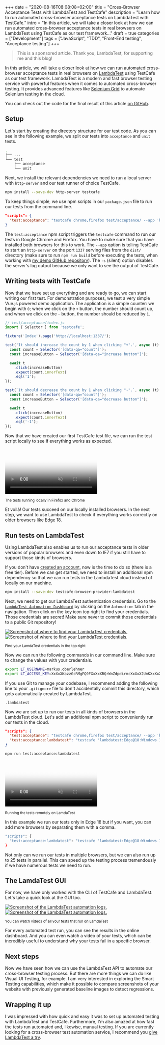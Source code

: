 +++
date = "2020-08-16T08:08:08+02:00"
title = "Cross-Browser Acceptance Tests with LambdaTest and TestCafe"
description = "Learn how to run automated cross-browser acceptance tests on LambdaTest with TestCafe."
intro = "In this article, we will take a closer look at how we can run automated cross-browser acceptance tests in real browsers on LambdaTest using TestCafe as our test framework..."
draft = true
categories = ["Development"]
tags = ["JavaScript", "TDD", "Front-End testing", "Acceptance testing"]
+++

> This is a sponsored article. Thank you, LambdaTest, for supporting me and this blog!

In this article, we will take a closer look at how we can run automated cross-browser acceptance tests in real browsers on [LambdaTest](http://www.lambdatest.com?fp_ref=markus88) using TestCafe as our test framework. LambdaTest is a modern and fast browser testing service with powerful features when it comes to automated cross-browser testing. It provides advanced features like [Selenium Grid](https://www.lambdatest.com/selenium-automation?fp_ref=markus88) to automate Selenium testing in the cloud.

You can check out the code for the final result of this article [on GitHub](https://github.com/maoberlehner/lambda-test-test-cafe).

## Setup

Let's start by creating the directory structure for our test code. As you can see in the following example, we split our tests into `acceptance` and `unit` tests.

```bash
.
├── ...
└── test
    ├── acceptance
    └── unit
```

Next, we install the relevant dependencies we need to run a local server with `http-server` and our test runner of choice TestCafe.

```bash
npm install --save-dev http-server testcafe
```

To keep things simple, we use npm scripts in our `package.json` file to run our tests from the command line.

```json
"scripts": {
  "test:acceptance": "testcafe chrome,firefox test/acceptance/ --app 'http-server dist/ -p 1337 -s'"
}
```

The `test:acceptance` npm script triggers the `testcafe` command to run our tests in Google Chrome and Firefox. You have to make sure that you have installed both browsers for this to work. The `--app` option is telling TestCafe to start an `http-server` on the port `1337` serving files from the `dist/` directory (make sure to run `npm run build` before executing the tests, when working with [my demo GitHub repository](https://github.com/maoberlehner/lambda-test-test-cafe)). The `-s` (silent) option disables the server's log output because we only want to see the output of TestCafe.

## Writing tests with TestCafe

Now that we have set up everything and are ready to go, we can start writing our first test. For demonstration purposes, we test a very simple Vue.js powered demo application. The application is a simple counter: we begin with `0`; when we click on the `+` button, the number should count up, and when we click on the `-` button, the number should be reduced by `1`.

```js
// test/acceptance/index.js
import { Selector } from 'testcafe';

fixture('Index').page('http://localhost:1337/');

test('It should increase the count by 1 when clicking "+".', async (t) => {
  const count = Selector('[data-qa="count"]');
  const increaseButton = Selector('[data-qa="increase button"]');

  await t
    .click(increaseButton)
    .expect(count.innerText)
    .eql('1');
});

test(`It should decrease the count by 1 when clicking "-".`, async (t) => {
  const count = Selector('[data-qa="count"]');
  const increaseButton = Selector('[data-qa="decrease button"]');

  await t
    .click(increaseButton)
    .expect(count.innerText)
    .eql('-1');
});
```

Now that we have created our first TestCafe test file, we can run the test script locally to see if everything works as expected.

<div class="c-content__figure">
  <video
    data-src="https://res.cloudinary.com/maoberlehner/video/upload/q_auto/v1542158516/blog/2020-08-16/local-firefox-chrome.mp4"
    poster="https://res.cloudinary.com/maoberlehner/video/upload/q_auto,f_auto,so_0.0/v1542158516/blog/2020-08-16/local-firefox-chrome"
    muted
    autoplay
    loop
  ></video>
  <p class="c-content__caption">
    <small>The tests running locally in Firefox and Chrome</small>
  </p>
</div>

Et voilà! Our tests succeed on our locally installed browsers. In the next step, we want to use LambdaTest to check if everything works correctly on older browsers like Edge 18.

## Run tests on LambdaTest

Using LambdaTest also enables us to run our acceptance tests in older versions of popular browsers and even down to IE7 if you still have to support those kinds of browsers.

If you don't have [created an account](http://www.lambdatest.com?fp_ref=markus88), now is the time to do so (there is a free tier). Before we can get started, we need to install an additional npm dependency so that we can run tests in the LambdaTest cloud instead of locally on our machine.

```bash
npm install --save-dev testcafe-browser-provider-lambdatest
```

Next, we need to get our LambdaTest authentication credentials. Go to the [`LambdaTest Automation Dashboard`](https://automation.lambdatest.com?fp_ref=markus88) by clicking on the `Automation` tab in the navigation. Then click on the key icon top right to find your credentials. Those credentials are secret! Make sure never to commit those credentials to a public Git repository!

<div class="c-content__figure">
  <div class="c-content__broad">
    <a href="/images/c_scale,f_auto,q_auto/v1532158513/blog/2020-08-16/lambda-test-credentials">
      <img
        data-src="/images/c_scale,f_auto,q_auto,w_740/v1532158513/blog/2020-08-16/lambda-test-credentials"
        data-srcset="/images/c_scale,f_auto,q_auto,w_1480/v1532158513/blog/2020-08-16/lambda-test-credentials 2x"
        alt="Screenshot of where to find your LambdaTest credentials."
      >
      <noscript>
        <img
          src="/images/c_scale,f_auto,q_auto,w_740/v1532158513/blog/2020-08-16/lambda-test-credentials"
          alt="Screenshot of where to find your LambdaTest credentials."
        >
      </noscript>
    </a>
  </div>
  <p class="c-content__caption">
    <small>Find your LamdaTest credentials in the top right</small>
  </p>
</div>

Now we can run the following commands in our command line. Make sure to change the values with your credentials.

```bash
export LT_USERNAME=markus.oberlehner
export LT_ACCESS_KEY=XxXxXKazzGcRMgFQ9FXxXxXRQrWnZdpdirmcXxXxX2UmKXxXxX
```

If you use Git to manage your codebase, I recommend adding the following line to your `.gitignore` file to don't accidentally commit this directory, which gets automatically created by LambdaTest.

```text
.lambdatest
```

Now we are set up to run our tests in all kinds of browsers in the LambdaTest cloud. Let's add an additional npm script to conveniently run our tests in the cloud.

```json
"scripts": {
  "test:acceptance": "testcafe chrome,firefox test/acceptance/ --app 'http-server dist/ -p 1337 -s'",
  "test:acceptance:lambdatest": "testcafe 'lambdatest:Edge@18:Windows 10' test/acceptance/ --app 'http-server dist/ -p 1337 -s'"
}
```

```bash
npm run test:acceptance:lambdatest
```

<div class="c-content__figure">
  <video
    data-src="https://res.cloudinary.com/maoberlehner/video/upload/q_auto/v1542158516/blog/2020-08-16/lambdatest.mp4"
    poster="https://res.cloudinary.com/maoberlehner/video/upload/q_auto,f_auto,so_0.0/v1542158516/blog/2020-08-16/lambdatest"
    muted
    autoplay
    loop
  ></video>
  <p class="c-content__caption">
    <small>Running the tests remotely on LamdaTest</small>
  </p>
</div>

In this example we run our tests only in Edge 18 but if you want, you can add more browsers by separating them with a comma.

```bash
"scripts": {
  "test:acceptance:lambdatest": "testcafe 'lambdatest:Edge@18:Windows 10,lambdatest:Chrome@84:Windows 10' test/acceptance/ --app 'http-server dist/ -p 1337 -s'"
}
```

Not only can we run our tests in multiple browsers, but we can also run up to 25 tests in parallel. This can speed up the testing process tremendously if we have numerous tests we need to run.

## The LamdaTest GUI

For now, we have only worked with the CLI of TestCafe and LambdaTest. Let's take a quick look at the GUI too.

<div class="c-content__figure">
  <div class="c-content__broad">
    <a href="/images/c_scale,f_auto,q_auto/v1532158513/blog/2020-08-16/lambda-test-gui">
      <img
        data-src="/images/c_scale,f_auto,q_auto,w_740/v1532158513/blog/2020-08-16/lambda-test-gui"
        data-srcset="/images/c_scale,f_auto,q_auto,w_1480/v1532158513/blog/2020-08-16/lambda-test-gui 2x"
        alt="Screenshot of the LambdaTest automation logs."
      >
      <noscript>
        <img
          src="/images/c_scale,f_auto,q_auto,w_740/v1532158513/blog/2020-08-16/lambda-test-gui"
          alt="Screenshot of the LambdaTest automation logs."
        >
      </noscript>
    </a>
  </div>
  <p class="c-content__caption">
    <small>You can watch videos of all your tests that run on LamdaTest</small>
  </p>
</div>

For every automated test run, you can see the results in the online dashboard. And you can even watch a video of your tests, which can be incredibly useful to understand why your tests fail in a specific browser.

## Next steps

Now we have seen how we can use the LambdaTest API to automate our cross-browser testing process. But there are more things we can do like Visual UI Testing, for example. I am very interested in exploring the Smart Testing capabilities, which make it possible to compare screenshots of your website with previously generated baseline images to detect regressions.

## Wrapping it up

I was impressed with how quick and easy it was to set up automated testing with LambdaTest and TestCafe. Furthermore, I'm also amazed at how fast the tests run automated and, likewise, manual testing. If you are currently looking for a cross-browser test automation service, I recommend you [give LambdaTest a try](http://www.lambdatest.com?fp_ref=markus88).
